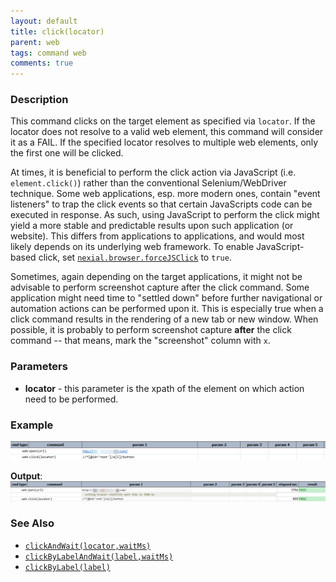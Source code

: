 ```yaml
---
layout: default
title: click(locator)
parent: web
tags: command web
comments: true
---
```


### Description
This command clicks on the target element as specified via `locator`. If the locator does not resolve to a valid web
element, this command will consider it as a FAIL. If the specified locator resolves to multiple web elements, only the
first one will be clicked.

At times, it is beneficial to perform the click action via JavaScript (i.e. `element.click()`) rather than the 
conventional Selenium/WebDriver technique. Some web applications, esp. more modern ones, contain "event listeners" to 
trap the click events so that certain JavaScripts code can be executed in response.  As such, using JavaScript to 
perform the click might yield a more stable and predictable results upon such application (or website). This differs 
from applications to applications, and would most likely depends on its underlying web framework. To enable 
JavaScript-based click, set [`nexial.browser.forceJSClick`](../../systemvars/index#nexial.browser.forceJSClick) to 
`true`. 

Sometimes, again depending on the target applications, it might not be advisable to perform screenshot capture 
after the click command. Some application might need time to "settled down" before further navigational or automation 
actions can be performed upon it. This is especially true when a click command results in the rendering of a new tab or 
new window. When possible, it is probably to perform screenshot capture **after** the click command -- that means, 
mark the "screenshot" column with `x`.


### Parameters
- **locator** - this parameter is the xpath of the element on which action need to be performed.


### Example
![](image/click_01.png)

**Output**:<br/>
![](image/click_02.png)


### See Also
- [`clickAndWait(locator,waitMs)`](clickAndWait(locator,waitMs))
- [`clickByLabelAndWait(label,waitMs)`](clickByLabelAndWait(label,waitMs))
- [`clickByLabel(label)`](clickByLabel(label))
